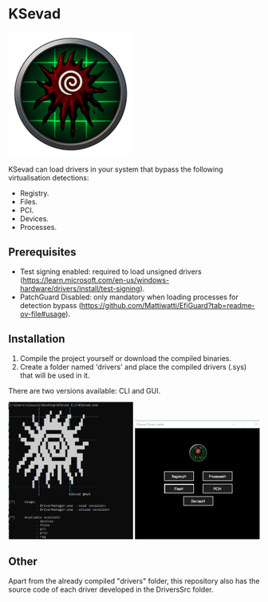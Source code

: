 # KSevad

<img src="src/Logo.png" alt="My Logo" width="250"/>

KSevad can load drivers in your system that bypass the following virtualisation detections:
 - Registry.
 - Files.
 - PCI.
 - Devices.
 - Processes.

## Prerequisites
- Test signing enabled: required to load unsigned drivers (https://learn.microsoft.com/en-us/windows-hardware/drivers/install/test-signing).
- PatchGuard Disabled: only mandatory when loading processes for detection bypass (https://github.com/Mattiwatti/EfiGuard?tab=readme-ov-file#usage).

## Installation
1. Compile the project yourself or download the compiled binaries. 
2. Create a folder named 'drivers' and place the compiled drivers (.sys) that will be used in it.

There are two versions available: CLI and GUI.

<img src="src/CLI.png" alt="CLI" width="250"/>
<img src="src/GUI.png" alt="GUI" width="250"/>

## Other
Apart from the already compiled "drivers" folder, this repository also has the source code of each driver developed in the DriversSrc folder.







